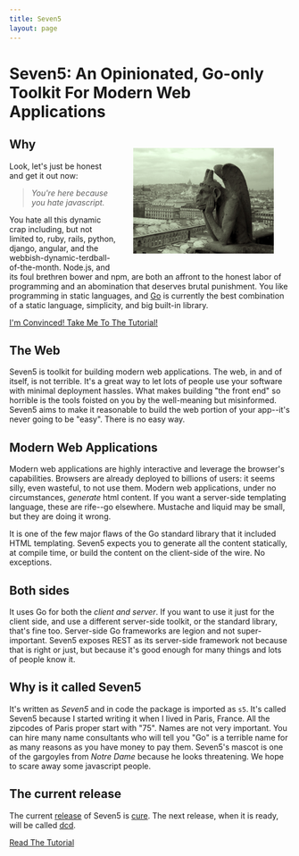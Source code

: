 ```yaml
---
title: Seven5
layout: page
---
```


# Seven5: An Opinionated, Go-only Toolkit For Modern Web Applications

<img src="/assets/img/gargoyle-1.jpg" hspace="30" vspace="30" 
alt="the seven5 gargoyle" style="width:50%;height:50%; float:right;">

## Why

Look, let's just be honest and get it out now: 

> _You're here because you hate javascript._ 

You hate all this dynamic crap including, but not limited to, ruby, rails,
python, django, angular, and the webbish-dynamic-terdball-of-the-month. 
Node.js, and its foul brethren bower and npm, are both an affront to the honest
labor of programming and an abomination that deserves
brutal punishment. You like  programming in  static languages, and 
[Go](http://golang.com)  is currently the best combination of a 
static language, simplicity, and big built-in library.

<a role="button" href="/tutorial.html" class="btn btn-primary">
I'm Convinced! Take Me To The Tutorial!</a>

## The Web

Seven5 is toolkit for building modern web applications.  The web, in
and of itself, is not terrible.  It's a great way to let lots of people
use your software with minimal deployment hassles.  What makes building
"the front end" so horrible is the tools foisted on you by 
the well-meaning but misinformed. Seven5 aims to make it 
reasonable to build the web portion of your app--it's never going to 
be "easy".  There is no easy way.

<a name="modern-web-applications"></a>

## Modern Web Applications

Modern web applications are highly interactive and leverage the browser's
capabilities.  Browsers are already deployed to billions of 
users: it seems silly, even wasteful, to not use them.
Modern web applications, under  no circumstances, _generate_ html content.
If you want a server-side templating language, these are rife--go elsewhere. 
Mustache and liquid may be small, but they are doing it wrong. 

It is one of the few major flaws of the Go standard library that it included
HTML templating.  Seven5 expects you to generate all the content statically, at
compile time, or build the  content on the client-side of the wire. No
exceptions.

## Both sides

It uses Go for both the *client and server*.  If you want to use it just for
the client side, and use a different server-side toolkit, or the standard
library, that's fine too.  Server-side Go frameworks are legion and not super-
important.  Seven5 exposes REST as its server-side framework not because that
is right or just, but because it's good enough for many things and lots of
people know it.

## Why is it called Seven5

It's written as _Seven5_ and in code the package is imported as `s5`. 
It's called Seven5 because I started writing it when I lived in Paris, France.
All the zipcodes of Paris proper start with "75".  Names are not very 
important.  You can hire many name consultants who will tell you "Go"
is a terrible name for as many reasons as you have money to pay them.
Seven5's mascot is one of the gargoyles from _Notre Dame_ because he looks
threatening. We hope to scare away some javascript people.

## The current release

The current [release](https://github.com/seven5/seven5/releases) of Seven5
is [cure](http://en.wikipedia.org/wiki/The_Cure).  The next release,
when it is ready, will be called [dcd](http://en.wikipedia.org/wiki/Dead_Can_Dance).

<a role="button" href="/tutorial.html" class="btn btn-primary">
Read The Tutorial</a>
